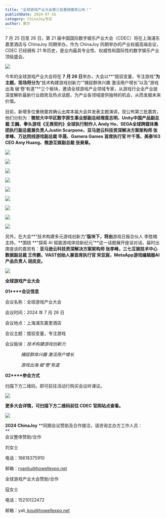 ```yaml
---
title: "全球游戏产业大会第三批重磅嘉宾公布！"
publishDate: 2024-07-16
category: ChinaJoy专区
author: 莱尔
---
```


7 月 25 日至 26 日，第 21 届中国国际数字娱乐产业大会（CDEC）将在上海浦东嘉里酒店与 ChinaJoy 同期举办。作为 ChinaJoy 同期举办的产业权威高端会议，CDEC 已经拥有 21 年历史，是业内最具专业性、权威性和国际性的数字娱乐产业顶级盛会。

![](https://ec-net-1251389766.cos.ap-shanghai.myqcloud.com/wp-content/uploads/2024/07/20240716203851895.png)

今年的全球游戏产业大会将在 **7** **月 26 日**举办，大会以**“擅驭变量，专注游戏”**为主题，现场将分为**“技术构建游戏创新力”“捕捉群体兴趣 激活用户增长”以及“游戏出海 破‘卷’有道”**三个板块，邀请全球游戏产业领域专家，从游戏行业全产业链深度解析最新行业趋势及热点话题，为产业各领域提供独特的机会，从而发掘未来价值。

目前，新增多位重磅嘉宾确认出席本届大会并发表主题演讲，现公布第三批嘉宾，他们分别为：**微软大中华区数字原生事业部副总经理袁志明、Unity中国产品副总裁 王巍、拳头游戏《无畏契约》全球执行制作人 Andy Ho、SEGA全球跨媒体集团执行副总裁兼负责人Justin Scarpone、亚马逊云科技资深解决方案架构师 张孝峰、万达院线游戏副总裁 毕晟、Gamera Games 首席执行官 叶千落、美泰163 CEO Amy Huang、微游互娱副总裁 张昊章。**

![](https://ec-net-1251389766.cos.ap-shanghai.myqcloud.com/wp-content/uploads/2024/07/20240716203901227-702x1024.png)

![](https://ec-net-1251389766.cos.ap-shanghai.myqcloud.com/wp-content/uploads/2024/07/20240716203908384-702x1024.png)

![](https://ec-net-1251389766.cos.ap-shanghai.myqcloud.com/wp-content/uploads/2024/07/20240716203911292-702x1024.png)

![](https://ec-net-1251389766.cos.ap-shanghai.myqcloud.com/wp-content/uploads/2024/07/20240716203916925-702x1024.png)

![](https://ec-net-1251389766.cos.ap-shanghai.myqcloud.com/wp-content/uploads/2024/07/20240716203920757-702x1024.png)

![](https://ec-net-1251389766.cos.ap-shanghai.myqcloud.com/wp-content/uploads/2024/07/20240716203924535-702x1024.png)

![](https://ec-net-1251389766.cos.ap-shanghai.myqcloud.com/wp-content/uploads/2024/07/20240716203927219-702x1024.png)

![](https://ec-net-1251389766.cos.ap-shanghai.myqcloud.com/wp-content/uploads/2024/07/20240716203931922-702x1024.png)

![](https://ec-net-1251389766.cos.ap-shanghai.myqcloud.com/wp-content/uploads/2024/07/20240716203934271-702x1024.png)

另外，在大会**“技术构建多元游戏创新力”**版块下，将由**游戏日报合伙人 李胜楠主持，**围绕 **“探索 AI 赋能游戏体验新纪元”**这一话题展开座谈对话。届时出席座谈的嘉宾有：**亚马逊云科技资深解决方案架构师 张孝峰，三七互娱技术中心数据副总裁 王传鹏，VAST创始人兼首席执行官 宋亚宸，MetaApp游戏编辑器AI产品负责人 胡皮皮。**

![](https://ec-net-1251389766.cos.ap-shanghai.myqcloud.com/wp-content/uploads/2024/07/20240716203945273-205x1024.png)

**全球游戏产业大会**

**01****会议信息**

会议名称：全球游戏产业大会

会议时间：2024 年 7 月 26 日

会议地点：上海浦东嘉里酒店

会议主题：擅驭变量，专注游戏

会议板块：_技术构建游戏创新力_

             _捕捉群体兴趣 激活用户增长_

             _游戏出海 破‘卷’有道_

**02****参会方式**

扫描下方二维码，即可前往活动行购买会议听课证。

![](https://ec-net-1251389766.cos.ap-shanghai.myqcloud.com/wp-content/uploads/2024/07/20240716203951701.png)

**更多大会详情，可扫描下方二维码前往 CDEC 官网站点查看。**

![](https://ec-net-1251389766.cos.ap-shanghai.myqcloud.com/wp-content/uploads/2024/07/20240716203957531.png)

**2024 ChinaJoy** **同期会议赞助及合作接洽，请咨询主办方工作人员：  
**  
会议整体赞助/合作

刘女士

电话：18618375910 

邮箱：ryanliu@howellexpo.net  
  
全球游戏产业大会赞助/合作

寇女士

电话：15210122472

邮箱：yali\_kou@howellexpo.net

